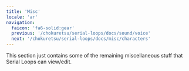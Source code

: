 ```yaml
---
title: 'Misc'
locale: 'ar'
navigation:
  faicon: 'fa6-solid:gear'
  previous: '/chokuretsu/serial-loops/docs/sound/voice'
  next: '/chokuretsu/serial-loops/docs/misc/characters'
---
```


This section just contains some of the remaining miscellaneous stuff that Serial Loops can view/edit.